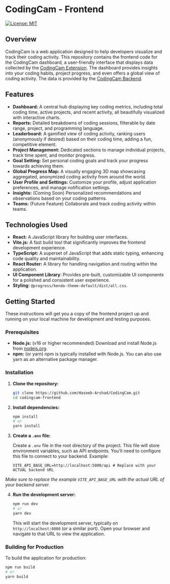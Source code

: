 # CodingCam - Frontend

[![License: MIT](https://img.shields.io/badge/License-MIT-yellow.svg)](https://opensource.org/licenses/MIT)

## Overview

CodingCam is a web application designed to help developers visualize and track their coding activity. This repository contains the frontend code for the CodingCam dashboard, a user-friendly interface that displays data collected by the [CodingCam Extension](https://github.com/Haseeb-Arshad/codingcam-extension).  The dashboard provides insights into your coding habits, project progress, and even offers a global view of coding activity. The data is provided by the [CodingCam Backend](https://github.com/Haseeb-Arshad/codingcam-backend).

## Features

*   **Dashboard:**  A central hub displaying key coding metrics, including total coding time, active projects, and recent activity, all beautifully visualized with interactive charts.
*   **Reports:** Detailed breakdowns of coding sessions, filterable by date range, project, and programming language.
*   **Leaderboard:**  A gamified view of coding activity, ranking users (anonymously if desired) based on their coding time, adding a fun, competitive element.
*   **Project Management:**  Dedicated sections to manage individual projects, track time spent, and monitor progress.
*   **Goal Setting:**  Set personal coding goals and track your progress towards achieving them.
*   **Global Progress Map:** A visually engaging 3D map showcasing aggregated, anonymized coding activity from around the world.
*   **User Profile and Settings:**  Customize your profile, adjust application preferences, and manage notification settings.
*   **Insights:** (Coming Soon) Personalized recommendations and observations based on your coding patterns.
*   **Teams:** (Future Feature) Collaborate and track coding activity within teams.

## Technologies Used

*   **React:** A JavaScript library for building user interfaces.
*   **Vite.js:** A fast build tool that significantly improves the frontend development experience.
*   **TypeScript:** A superset of JavaScript that adds static typing, enhancing code quality and maintainability.
*   **React Router:** A library for handling navigation and routing within the application.
*   **UI Component Library**: Provides pre-built, customizable UI components for a polished and consistent user experience.
*  **Styling:** `@progress/kendo-theme-default/dist/all.css`.

## Getting Started

These instructions will get you a copy of the frontend project up and running on your local machine for development and testing purposes.

### Prerequisites

*   **Node.js:** (v16 or higher recommended) Download and install Node.js from [nodejs.org](https://nodejs.org/).
*   **npm:** (or yarn) npm is typically installed with Node.js. You can also use yarn as an alternative package manager.

### Installation

1.  **Clone the repository:**

    ```bash
    git clone https://github.com/Haseeb-Arshad/CodingCam.git
    cd codingcam-frontend
    ```

2.  **Install dependencies:**

    ```bash
    npm install
    # or
    yarn install
    ```

3.  **Create a `.env` file:**

    Create a `.env` file in the root directory of the project. This file will store environment variables, such as API endpoints.  You'll need to configure this file to connect to your backend. Example:

    ```
    VITE_API_BASE_URL=http://localhost:5000/api # Replace with your ACTUAL backend URL
    ```
   *Make sure to replace the example `VITE_API_BASE_URL` with the actual URL of your backend server.*

4.  **Run the development server:**

    ```bash
    npm run dev
    # or
    yarn dev
    ```

    This will start the development server, typically on `http://localhost:8080` (or a similar port).  Open your browser and navigate to that URL to view the application.

### Building for Production

To build the application for production:

```bash
npm run build
# or
yarn build
